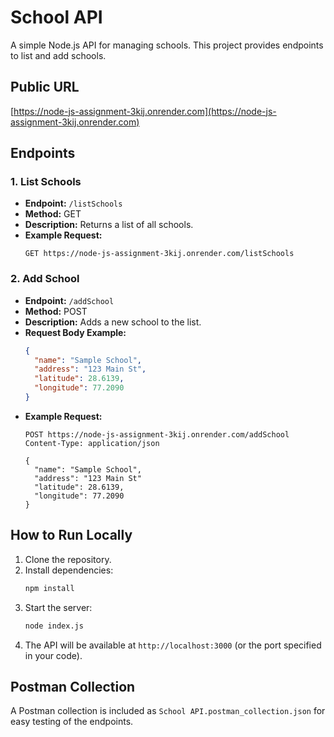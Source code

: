 # School API

A simple Node.js API for managing schools. This project provides endpoints to list and add schools.

## Public URL

[https://node-js-assignment-3kij.onrender.com](https://node-js-assignment-3kij.onrender.com)

## Endpoints

### 1. List Schools
- **Endpoint:** `/listSchools`
- **Method:** GET
- **Description:** Returns a list of all schools.
- **Example Request:**
  ```http
  GET https://node-js-assignment-3kij.onrender.com/listSchools
  ```

### 2. Add School
- **Endpoint:** `/addSchool`
- **Method:** POST
- **Description:** Adds a new school to the list.
- **Request Body Example:**
  ```json
  {
    "name": "Sample School",
    "address": "123 Main St",
    "latitude": 28.6139,
    "longitude": 77.2090
  }
  ```
- **Example Request:**
  ```http
  POST https://node-js-assignment-3kij.onrender.com/addSchool
  Content-Type: application/json

  {
    "name": "Sample School",
    "address": "123 Main St"
    "latitude": 28.6139,
    "longitude": 77.2090
  }
  ```

## How to Run Locally

1. Clone the repository.
2. Install dependencies:
   ```sh
   npm install
   ```
3. Start the server:
   ```sh
   node index.js
   ```
4. The API will be available at `http://localhost:3000` (or the port specified in your code).

## Postman Collection

A Postman collection is included as `School API.postman_collection.json` for easy testing of the endpoints.
